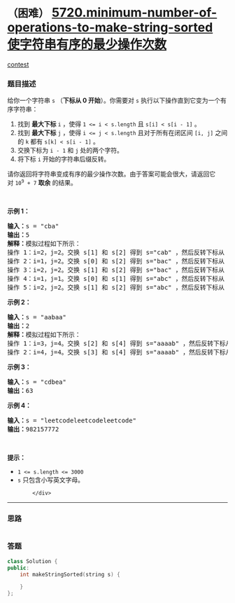 # `（困难）` [5720.minimum-number-of-operations-to-make-string-sorted 使字符串有序的最少操作次数](https://leetcode-cn.com/problems/minimum-number-of-operations-to-make-string-sorted/)

[contest](https://leetcode-cn.com/contest/biweekly-contest-50/problems/minimum-number-of-operations-to-make-string-sorted/)

### 题目描述
<div class="question-content default-content">
              <p>给你一个字符串&nbsp;<code>s</code>&nbsp;（<strong>下标从 0 开始</strong>）。你需要对 <code>s</code>&nbsp;执行以下操作直到它变为一个有序字符串：</p>

<ol>
	<li>找到 <strong>最大下标</strong>&nbsp;<code>i</code>&nbsp;，使得&nbsp;<code>1 &lt;= i &lt; s.length</code> 且&nbsp;<code>s[i] &lt; s[i - 1]</code>&nbsp;。</li>
	<li>找到 <strong>最大下标</strong>&nbsp;<code>j</code>&nbsp;，使得&nbsp;<code>i &lt;= j &lt; s.length</code> 且对于所有在闭区间&nbsp;<code>[i, j]</code>&nbsp;之间的&nbsp;<code>k</code>&nbsp;都有&nbsp;<code>s[k] &lt; s[i - 1]</code>&nbsp;。</li>
	<li>交换下标为&nbsp;<code>i - 1</code>​​​​ 和&nbsp;<code>j</code>​​​​ 处的两个字符。</li>
	<li>将下标 <code>i</code>&nbsp;开始的字符串后缀反转。</li>
</ol>

<p>请你返回将字符串变成有序的最少操作次数。由于答案可能会很大，请返回它对&nbsp;<code>10<sup>9</sup> + 7</code>&nbsp;<strong>取余</strong>&nbsp;的结果。</p>

<p>&nbsp;</p>

<p><strong>示例 1：</strong></p>

<pre><b>输入：</b>s = "cba"
<b>输出：</b>5
<b>解释：</b>模拟过程如下所示：
操作 1：i=2，j=2。交换 s[1] 和 s[2] 得到 s="cab" ，然后反转下标从 2 开始的后缀字符串，得到 s="cab" 。
操作 2：i=1，j=2。交换 s[0] 和 s[2] 得到 s="bac" ，然后反转下标从 1 开始的后缀字符串，得到 s="bca" 。
操作 3：i=2，j=2。交换 s[1] 和 s[2] 得到 s="bac" ，然后反转下标从 2 开始的后缀字符串，得到 s="bac" 。
操作 4：i=1，j=1。交换 s[0] 和 s[1] 得到 s="abc" ，然后反转下标从 1 开始的后缀字符串，得到 s="acb" 。
操作 5：i=2，j=2。交换 s[1] 和 s[2] 得到 s="abc" ，然后反转下标从 2 开始的后缀字符串，得到 s="abc" 。
</pre>

<p><strong>示例 2：</strong></p>

<pre><b>输入：</b>s = "aabaa"
<b>输出：</b>2
<b>解释：</b>模拟过程如下所示：
操作 1：i=3，j=4。交换 s[2] 和 s[4] 得到 s="aaaab" ，然后反转下标从 3 开始的后缀字符串，得到 s="aaaba" 。
操作 2：i=4，j=4。交换 s[3] 和 s[4] 得到 s="aaaab" ，然后反转下标从 4 开始的后缀字符串，得到 s="aaaab" 。
</pre>

<p><strong>示例 3：</strong></p>

<pre><b>输入：</b>s = "cdbea"
<b>输出：</b>63</pre>

<p><strong>示例 4：</strong></p>

<pre><b>输入：</b>s = "leetcodeleetcodeleetcode"
<b>输出：</b>982157772
</pre>

<p>&nbsp;</p>

<p><strong>提示：</strong></p>

<ul>
	<li><code>1 &lt;= s.length &lt;= 3000</code></li>
	<li><code>s</code>​ 只包含小写英文字母。</li>
</ul>

            </div>

---
### 思路
```
```



### 答题
``` C++
class Solution {
public:
    int makeStringSorted(string s) {

    }
};
```




